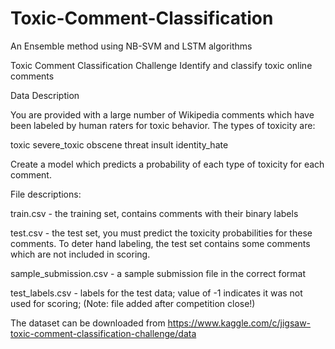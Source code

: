 # Toxic-Comment-Classification
An Ensemble method using NB-SVM and LSTM algorithms

Toxic Comment Classification Challenge
Identify and classify toxic online comments

Data Description

You are provided with a large number of Wikipedia comments which have been labeled by human raters for toxic behavior. The types of toxicity are:

toxic
severe_toxic
obscene
threat
insult
identity_hate

Create a model which predicts a probability of each type of toxicity for each comment.

File descriptions:

train.csv - the training set, contains comments with their binary labels

test.csv - the test set, you must predict the toxicity probabilities for these comments. To deter hand labeling, the test set contains some comments which are not included in scoring.

sample_submission.csv - a sample submission file in the correct format

test_labels.csv - labels for the test data; value of -1 indicates it was not used for scoring; (Note: file added after competition close!)

The dataset can be downloaded from https://www.kaggle.com/c/jigsaw-toxic-comment-classification-challenge/data
